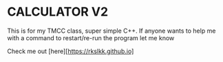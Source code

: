 # CALCULATOR V2
This is for my TMCC class, super simple C++. If anyone wants to help me with a command to restart/re-run the program let me know

Check me out [here][https://rkslkk.github.io]